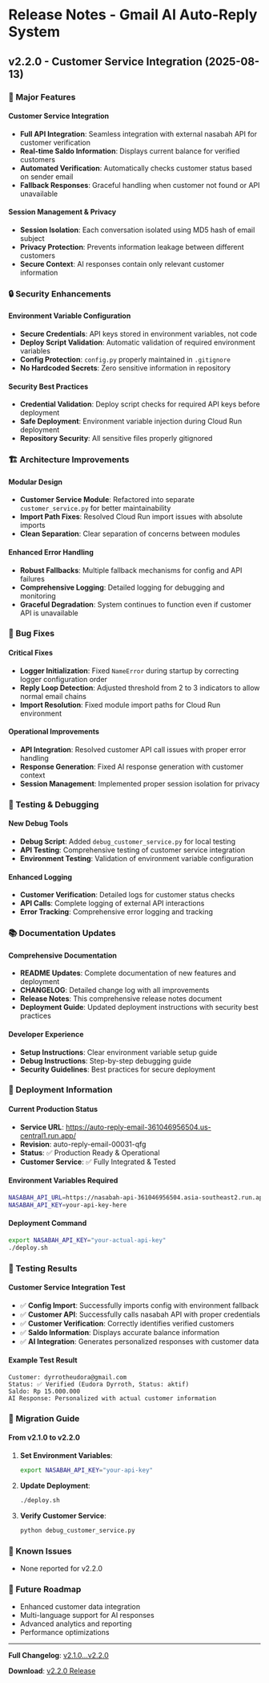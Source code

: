 # Release Notes - Gmail AI Auto-Reply System

## v2.2.0 - Customer Service Integration (2025-08-13)

### 🎉 Major Features

#### Customer Service Integration
- **Full API Integration**: Seamless integration with external nasabah API for customer verification
- **Real-time Saldo Information**: Displays current balance for verified customers
- **Automated Verification**: Automatically checks customer status based on sender email
- **Fallback Responses**: Graceful handling when customer not found or API unavailable

#### Session Management & Privacy
- **Session Isolation**: Each conversation isolated using MD5 hash of email subject
- **Privacy Protection**: Prevents information leakage between different customers
- **Secure Context**: AI responses contain only relevant customer information

### 🔒 Security Enhancements

#### Environment Variable Configuration
- **Secure Credentials**: API keys stored in environment variables, not code
- **Deploy Script Validation**: Automatic validation of required environment variables
- **Config Protection**: `config.py` properly maintained in `.gitignore`
- **No Hardcoded Secrets**: Zero sensitive information in repository

#### Security Best Practices
- **Credential Validation**: Deploy script checks for required API keys before deployment
- **Safe Deployment**: Environment variable injection during Cloud Run deployment
- **Repository Security**: All sensitive files properly gitignored

### 🏗️ Architecture Improvements

#### Modular Design
- **Customer Service Module**: Refactored into separate `customer_service.py` for better maintainability
- **Import Path Fixes**: Resolved Cloud Run import issues with absolute imports
- **Clean Separation**: Clear separation of concerns between modules

#### Enhanced Error Handling
- **Robust Fallbacks**: Multiple fallback mechanisms for config and API failures
- **Comprehensive Logging**: Detailed logging for debugging and monitoring
- **Graceful Degradation**: System continues to function even if customer API is unavailable

### 🔧 Bug Fixes

#### Critical Fixes
- **Logger Initialization**: Fixed `NameError` during startup by correcting logger configuration order
- **Reply Loop Detection**: Adjusted threshold from 2 to 3 indicators to allow normal email chains
- **Import Resolution**: Fixed module import paths for Cloud Run environment

#### Operational Improvements
- **API Integration**: Resolved customer API call issues with proper error handling
- **Response Generation**: Fixed AI response generation with customer context
- **Session Management**: Implemented proper session isolation for privacy

### 🧪 Testing & Debugging

#### New Debug Tools
- **Debug Script**: Added `debug_customer_service.py` for local testing
- **API Testing**: Comprehensive testing of customer service integration
- **Environment Testing**: Validation of environment variable configuration

#### Enhanced Logging
- **Customer Verification**: Detailed logs for customer status checks
- **API Calls**: Complete logging of external API interactions
- **Error Tracking**: Comprehensive error logging and tracking

### 📚 Documentation Updates

#### Comprehensive Documentation
- **README Updates**: Complete documentation of new features and deployment
- **CHANGELOG**: Detailed change log with all improvements
- **Release Notes**: This comprehensive release notes document
- **Deployment Guide**: Updated deployment instructions with security best practices

#### Developer Experience
- **Setup Instructions**: Clear environment variable setup guide
- **Debug Instructions**: Step-by-step debugging guide
- **Security Guidelines**: Best practices for secure deployment

### 🚀 Deployment Information

#### Current Production Status
- **Service URL**: https://auto-reply-email-361046956504.us-central1.run.app/
- **Revision**: auto-reply-email-00031-qfg
- **Status**: ✅ Production Ready & Operational
- **Customer Service**: ✅ Fully Integrated & Tested

#### Environment Variables Required
```bash
NASABAH_API_URL=https://nasabah-api-361046956504.asia-southeast2.run.app/nasabah
NASABAH_API_KEY=your-api-key-here
```

#### Deployment Command
```bash
export NASABAH_API_KEY="your-actual-api-key"
./deploy.sh
```

### 🎯 Testing Results

#### Customer Service Integration Test
- ✅ **Config Import**: Successfully imports config with environment fallback
- ✅ **Customer API**: Successfully calls nasabah API with proper credentials
- ✅ **Customer Verification**: Correctly identifies verified customers
- ✅ **Saldo Information**: Displays accurate balance information
- ✅ **AI Integration**: Generates personalized responses with customer data

#### Example Test Result
```
Customer: dyrrotheudora@gmail.com
Status: ✅ Verified (Eudora Dyrroth, Status: aktif)
Saldo: Rp 15.000.000
AI Response: Personalized with actual customer information
```

### 🔄 Migration Guide

#### From v2.1.0 to v2.2.0
1. **Set Environment Variables**:
   ```bash
   export NASABAH_API_KEY="your-api-key"
   ```

2. **Update Deployment**:
   ```bash
   ./deploy.sh
   ```

3. **Verify Customer Service**:
   ```bash
   python debug_customer_service.py
   ```

### 🐛 Known Issues
- None reported for v2.2.0

### 🔮 Future Roadmap
- Enhanced customer data integration
- Multi-language support for AI responses
- Advanced analytics and reporting
- Performance optimizations

---

**Full Changelog**: [v2.1.0...v2.2.0](https://github.com/addhe/areai/compare/v2.1.0...v2.2.0)

**Download**: [v2.2.0 Release](https://github.com/addhe/areai/releases/tag/v2.2.0)
